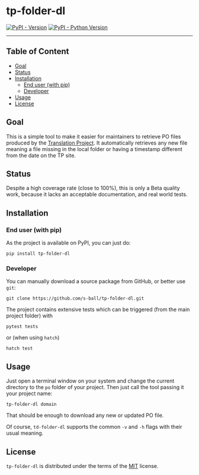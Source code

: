 # tp-folder-dl

[![PyPI - Version](https://img.shields.io/pypi/v/tp-folder-dl.svg)](https://pypi.org/project/tp-folder-dl)
[![PyPI - Python Version](https://img.shields.io/pypi/pyversions/tp-folder-dl.svg)](https://pypi.org/project/tp-folder-dl)

-----

## Table of Content

<!-- TOC -->
  * [Goal](#goal)
  * [Status](#status)
  * [Installation](#installation)
    * [End user (with pip)](#end-user-with-pip)
    * [Developer](#developer)
  * [Usage](#usage)
  * [License](#license)
<!-- TOC -->

## Goal

This is a simple tool to make it easier for maintainers to retrieve PO files
produced by the [Translation Project](https://translationproject.org/).
It automatically retrieves any new file
meaning a file missing in the local folder or having a timestamp different
from the date on the TP site.

## Status

Despite a high coverage rate (close to 100%), this is only a Beta quality work,
because it lacks an acceptable documentation, and real world tests.

## Installation

### End user (with pip)

As the project is available on PyPI, you can just do:

```commandline
pip install tp-folder-dl
```

### Developer

You can manually download a source package from GitHub, or better use `git`:

```commandline
git clone https://github.com/s-ball/tp-folder-dl.git
```

The project contains extensive tests which can be triggered
(from the main project folder) with

```commandline
pytest tests
```
or (when using `hatch`)

```commandline
hatch test
```

## Usage

Just open a terminal window on your system and change the current directory to
the `po` folder of your project. Then just call the tool passing it your project name:

```commandline
tp-folder-dl domain
```

That should be enough to download any new or updated PO file.

Of course, `td-folder-dl` supports the common `-v` and `-h` flags with their
usual meaning.

## License

`tp-folder-dl` is distributed under the terms of the [MIT](https://spdx.org/licenses/MIT.html) license.
